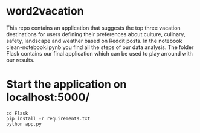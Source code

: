 # word2vacation

This repo contains an application that suggests the top three vacation destinations for users defining their preferences about culture, culinary, safety, landscape and weather based on Reddit posts.
In the notebook clean-notebook.ipynb you find all the steps of our data analysis.
The folder Flask contains our final application which can be used to play arround with our results.

# Start the application on localhost:5000/
```console
cd Flask
pip install -r requirements.txt
python app.py
```
